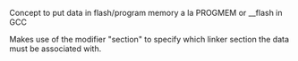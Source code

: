 Concept to put data in flash/program memory a la PROGMEM or __flash in GCC

Makes use of the modifier "section" to specify which linker section the data must be associated with.
